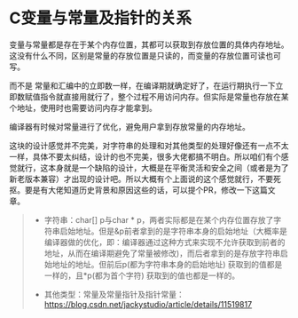 # C变量与常量及指针的关系
变量与常量都是存在于某个内存位置，其都可以获取到存放位置的具体内存地址。这没有什么不同，区别是常量的存放位置是只读的，而变量的存放位置可读也可写。

而不是 常量和汇编中的立即数一样，在编译期就确定好了，在运行期执行一下立即数赋值指令就直接用就行了，整个过程不用访问内存。但实际是常量也存放在某个地址，使用时也需要访问内存才能拿到。

编译器有时候对常量进行了优化，避免用户拿到存放常量的内存地址。

这块的设计感觉并不完美，对字符串的处理和对其他类型的处理好像还有一点不太一样，具体不要太纠结，设计的也不完美，很多大佬都搞不明白。所以咱们有个感觉就行，这本身就是一个缺陷的设计，大概是在平衡灵活和安全之间（或者是为了新老版本兼容）才出现的设计吧。所以大概有个上面说的这个感觉就行，不要死抠。要是有大佬知道历史背景和原因这些的话，可以提个PR，修改一下这篇文章。

> - 字符串：char[] p与char * p，两者实际都是在某个内存位置存放了字符串启始地址。但是&p前者拿到的是字符串本身的启始地址（大概率是编译器做的优化，即：编译器通过这种方式来实现不允许获取到前者的地址，从而在编译期避免了常量被修改)，而后者拿到的是存放字符串启始地址的地址。但前后p(都为字符串本身的启始地址) 获取到的值都是一样的，且*p(都为首个字符) 获取到的值也都是一样的。
> 
> - 其他类型：常量及常量指针及指针常量：https://blog.csdn.net/jackystudio/article/details/11519817

